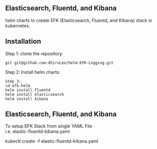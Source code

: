 ## Elasticsearch, Fluentd, and Kibana
helm charts to create EFK (Elasticsearch, Fluentd, and Kibana) stack in kubernetes.

## Installation

Step 1:
clone the repository:
```
git git@github.com:dhiruLeo/helm-EFK-Logging.git

```
Step 2:
Install helm charts:
```
Step 3:
cd efk-helm
helm install fluentd
helm install elasticsearch
helm install kibana

```
## Elasticsearch, Fluentd, and Kibana

To setup EFK Stack from single YAML File  
i.e. elastic-fluentd-kibana.yaml

kubectl create -f elastic-fluentd-kibana.yaml

```

